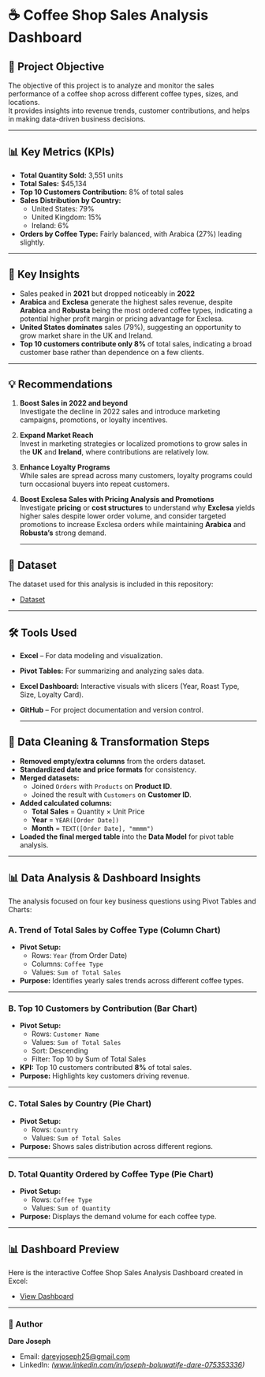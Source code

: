 # ☕ Coffee Shop Sales Analysis Dashboard

## 📌 Project Objective
The objective of this project is to analyze and monitor the sales performance of a coffee shop across different coffee types, sizes, and locations.  
It provides insights into revenue trends, customer contributions, and helps in making data-driven business decisions.

---

## 📊 Key Metrics (KPIs)
- **Total Quantity Sold:** 3,551 units  
- **Total Sales:** $45,134  
- **Top 10 Customers Contribution:** 8% of total sales  
- **Sales Distribution by Country:**  
  - United States: 79%  
  - United Kingdom: 15%  
  - Ireland: 6%  
- **Orders by Coffee Type:** Fairly balanced, with Arabica (27%) leading slightly.

---

## 🔎 Key Insights
- Sales peaked in **2021** but dropped noticeably in **2022**
- **Arabica** and **Exclesa** generate the highest sales revenue, despite **Arabica** and **Robusta** being the most ordered coffee types, indicating a potential higher profit margin or pricing advantage for Exclesa.
- **United States dominates** sales (79%), suggesting an opportunity to grow market share in the UK and Ireland.
- **Top 10 customers contribute only 8%** of total sales, indicating a broad customer base rather than dependence on a few clients.

---

## 💡 Recommendations
1. **Boost Sales in 2022 and beyond**  
   Investigate the decline in 2022 sales and introduce marketing campaigns, promotions, or loyalty incentives.

2. **Expand Market Reach**  
   Invest in marketing strategies or localized promotions to grow sales in the **UK** and **Ireland**, where contributions are relatively low.

3. **Enhance Loyalty Programs**  
   While sales are spread across many customers, loyalty programs could turn occasional buyers into repeat customers.

4. **Boost Exclesa Sales with Pricing Analysis and Promotions**  
   Investigate **pricing** or **cost structures** to understand why **Exclesa** yields higher sales despite lower order volume, and consider targeted promotions to increase Exclesa orders while maintaining **Arabica** and **Robusta’s** strong demand.

   ---

## 📂 Dataset
The dataset used for this analysis is included in this repository:  
- <a href="https://github.com/JaySpesh/Coffee-Data-Analysis/blob/main/coffeeOrdersData.xlsx">Dataset</a>

---

## 🛠 Tools Used
- **Excel** – For data modeling and visualization.
- **Pivot Tables:** For summarizing and analyzing sales data.
- **Excel Dashboard:** Interactive visuals with slicers (Year, Roast Type, Size, Loyalty Card).
- **GitHub** – For project documentation and version control.

  ---


## 🧹 Data Cleaning & Transformation Steps
- **Removed empty/extra columns** from the orders dataset.
- **Standardized date and price formats** for consistency.
- **Merged datasets:**
  - Joined `Orders` with `Products` on **Product ID**.
  - Joined the result with `Customers` on **Customer ID**.
- **Added calculated columns:**
  - **Total Sales** = Quantity × Unit Price
  - **Year** = `YEAR([Order Date])`
  - **Month** = `TEXT([Order Date], "mmmm")`
- **Loaded the final merged table** into the **Data Model** for pivot table analysis.


---


## 📊 Data Analysis & Dashboard Insights

The analysis focused on four key business questions using Pivot Tables and Charts:

### A. **Trend of Total Sales by Coffee Type** (Column Chart)
- **Pivot Setup:**
  - Rows: `Year` (from Order Date)
  - Columns: `Coffee Type`
  - Values: `Sum of Total Sales`
- **Purpose:** Identifies yearly sales trends across different coffee types.

---

### B. **Top 10 Customers by Contribution** (Bar Chart)
- **Pivot Setup:**
  - Rows: `Customer Name`
  - Values: `Sum of Total Sales`
  - Sort: Descending
  - Filter: Top 10 by Sum of Total Sales
- **KPI:** Top 10 customers contributed **8%** of total sales.
- **Purpose:** Highlights key customers driving revenue.

---

### C. **Total Sales by Country** (Pie Chart)
- **Pivot Setup:**
  - Rows: `Country`
  - Values: `Sum of Total Sales`
- **Purpose:** Shows sales distribution across different regions.

---

### D. **Total Quantity Ordered by Coffee Type** (Pie Chart)
- **Pivot Setup:**
  - Rows: `Coffee Type`
  - Values: `Sum of Quantity`
- **Purpose:** Displays the demand volume for each coffee type.

---


  ## 📊 Dashboard Preview
Here is the interactive Coffee Shop Sales Analysis Dashboard created in Excel:
- <a href="https://github.com/JaySpesh/Coffee-Data-Analysis/blob/main/Coffee%20Sales%20Dashboard.png">View Dashboard</a>


---

### 👤 Author
**Dare Joseph**  
- Email: dareyjoseph25@gmail.com  
- LinkedIn: *(www.linkedin.com/in/joseph-boluwatife-dare-075353336)* 



